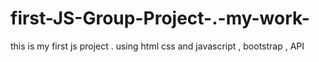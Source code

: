 # first-JS-Group-Project-.-my-work-
this is my first js project . using html css and javascript , bootstrap , API 
